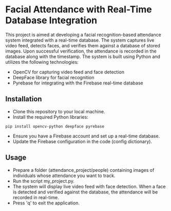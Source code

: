 # **Facial Attendance with Real-Time Database Integration**
This project is aimed at developing a facial recognition-based attendance system integrated with a real-time database. The system captures live video feed, detects faces, and verifies them against a database of stored images. Upon successful verification, the attendance is recorded in the database along with the timestamp. The system is built using Python and utilizes the following technologies:

* OpenCV for capturing video feed and face detection
* DeepFace library for facial recognition
* Pyrebase for integrating with the Firebase real-time database

## **Installation**
* Clone this repository to your local machine.
* Install the required Python libraries:
  
 `pip install opencv-python deepface pyrebase`
* Ensure you have a Firebase account and set up a real-time database.
* Update the Firebase configuration in the code (config dictionary).

## **Usage**
* Prepare a folder (attendance_project/people) containing images of individuals whose attendance you want to track.
* Run the script my_project.py.
* The system will display live video feed with face detection. When a face is detected and verified against the database, the attendance will be recorded in real-time.
* Press 'q' to exit the application.

